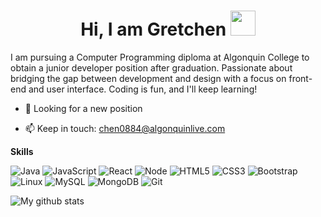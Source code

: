 <h1 align="center"> Hi, I am Gretchen  <img src="https://media.giphy.com/media/hvRJCLFzcasrR4ia7z/giphy.gif" width="40px"></h1>

I am pursuing a Computer Programming diploma at Algonquin College to obtain a junior developer position after graduation. Passionate about bridging the gap between development and design with a focus on front-end and user interface. Coding is fun, and I'll keep learning!



- 🔭 Looking for a new position

- 📫 Keep in touch: chen0884@algonquinlive.com



<strong>Skills</strong>

![Java](https://img.shields.io/badge/Java-orange?style=for-the-badge&logo=java&logoColor=white)
![JavaScript](https://img.shields.io/badge/JavaScript-yellow?style=for-the-badge&logo=javascript&logoColor=black)
![React](https://img.shields.io/badge/React-blue?style=for-the-badge&logo=react&logoColor=blue)
![Node](https://img.shields.io/badge/Node-green?style=for-the-badge&logo=node&logoColor=green)
![HTML5](https://img.shields.io/badge/HTML5-red?style=for-the-badge&logo=html5&logoColor=white)
![CSS3](https://img.shields.io/badge/CSS3-blue?style=for-the-badge&logo=css3&logoColor=white)
![Bootstrap](https://img.shields.io/badge/bootstrap-7952B3?style=for-the-badge&logo=bootstrap&logoColor=7952B3)
![Linux](https://img.shields.io/badge/Linux-black?style=for-the-badge&logo=linux&logoColor=yellow)
![MySQL](https://img.shields.io/badge/MySQL-6F8FAF?style=for-the-badge&logo=mysql&logoColor=white)
![MongoDB](https://img.shields.io/badge/MongoDB-47A248?style=for-the-badge&logo=mongoDB&logoColor=black)
![Git](https://img.shields.io/badge/Git-red?style=for-the-badge&logo=git&logoColor=white)



![My github stats](https://github-readme-stats.vercel.app/api?username=Gretchenchen&show_icons=true&count_private=true&hide=stars&bg_color=15,4249a6,b3bce6&title_color=fff&text_color=fff&icon_color=fff)





 
